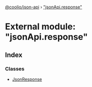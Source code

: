 [@coolio/json-api](../README.md) › ["jsonApi.response"](_jsonapi_response_.md)

# External module: "jsonApi.response"

## Index

### Classes

* [JsonResponse](../classes/_jsonapi_response_.jsonresponse.md)
